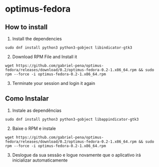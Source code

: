 # optimus-fedora

## How to install

1. Install the dependencies

`sudo dnf install python3 python3-gobject libindicator-gtk3`

2. Download RPM File and Install it

`wget https://github.com/gabriel-pena/optimus-fedora/releases/download/0.2/optimus-fedora-0.2-1.x86_64.rpm && sudo rpm --force -i optimus-fedora-0.2-1.x86_64.rpm`

3. Terminate your session and login it again

## Como Instalar

1. Instale as dependências

`sudo dnf install python3 python3-gobject libappindicator-gtk3`

2. Baixe o RPM e instale

`wget https://github.com/gabriel-pena/optimus-fedora/releases/download/0.2/optimus-fedora-0.2-1.x86_64.rpm && sudo rpm --force -i optimus-fedora-0.2-1.x86_64.rpm`

3. Deslogue da sua sessão e logue novamente que o aplicativo irá inicializar automaticamente